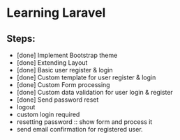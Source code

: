 # Learning Laravel

## Steps:

- [done] Implement Bootstrap theme
- [done] Extending Layout
- [done] Basic user register & login
- [done] Custom template for user register & login
- [done] Custom Form processing
- [done] Custom data validation for user login & register
- [done] Send password reset
- logout
- custom login required
- resetting password :: show form and process it
- send email confirmation for registered user.
